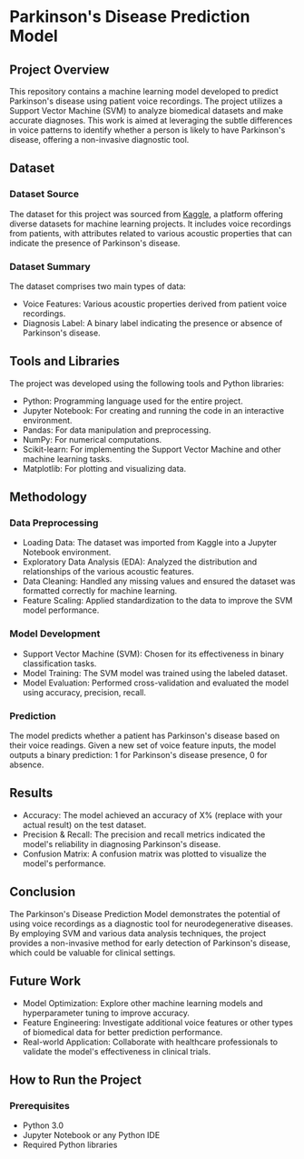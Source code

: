 # Parkinson's Disease Prediction Model

## Project Overview

This repository contains a machine learning model developed to predict Parkinson's disease using patient voice recordings. The project utilizes a Support Vector Machine (SVM) to analyze biomedical datasets and make accurate diagnoses. This work is aimed at leveraging the subtle differences in voice patterns to identify whether a person is likely to have Parkinson's disease, offering a non-invasive diagnostic tool.

## Dataset

### Dataset Source

The dataset for this project was sourced from [Kaggle](https://www.kaggle.com), a platform offering diverse datasets for machine learning projects. It includes voice recordings from patients, with attributes related to various acoustic properties that can indicate the presence of Parkinson's disease.

### Dataset Summary

The dataset comprises two main types of data:

- Voice Features: Various acoustic properties derived from patient voice recordings.
- Diagnosis Label: A binary label indicating the presence or absence of Parkinson's disease.

## Tools and Libraries

The project was developed using the following tools and Python libraries:

- Python: Programming language used for the entire project.
- Jupyter Notebook: For creating and running the code in an interactive environment.
- Pandas: For data manipulation and preprocessing.
- NumPy: For numerical computations.
- Scikit-learn: For implementing the Support Vector Machine and other machine learning tasks.
- Matplotlib: For plotting and visualizing data.

## Methodology

### Data Preprocessing

- Loading Data: The dataset was imported from Kaggle into a Jupyter Notebook environment.
- Exploratory Data Analysis (EDA): Analyzed the distribution and relationships of the various acoustic features.
- Data Cleaning: Handled any missing values and ensured the dataset was formatted correctly for machine learning.
- Feature Scaling: Applied standardization to the data to improve the SVM model performance.

### Model Development

- Support Vector Machine (SVM): Chosen for its effectiveness in binary classification tasks.
- Model Training: The SVM model was trained using the labeled dataset.
- Model Evaluation: Performed cross-validation and evaluated the model using accuracy, precision, recall.

### Prediction

The model predicts whether a patient has Parkinson's disease based on their voice readings. Given a new set of voice feature inputs, the model outputs a binary prediction: 1 for Parkinson's disease presence, 0 for absence.

## Results

- Accuracy: The model achieved an accuracy of X% (replace with your actual result) on the test dataset.
- Precision & Recall: The precision and recall metrics indicated the model's reliability in diagnosing Parkinson's disease.
- Confusion Matrix: A confusion matrix was plotted to visualize the model's performance.

## Conclusion

The Parkinson's Disease Prediction Model demonstrates the potential of using voice recordings as a diagnostic tool for neurodegenerative diseases. By employing SVM and various data analysis techniques, the project provides a non-invasive method for early detection of Parkinson's disease, which could be valuable for clinical settings.

## Future Work

- Model Optimization: Explore other machine learning models and hyperparameter tuning to improve accuracy.
- Feature Engineering: Investigate additional voice features or other types of biomedical data for better prediction performance.
- Real-world Application: Collaborate with healthcare professionals to validate the model's effectiveness in clinical trials.

## How to Run the Project

### Prerequisites

- Python 3.0 
- Jupyter Notebook or any Python IDE
- Required Python libraries
